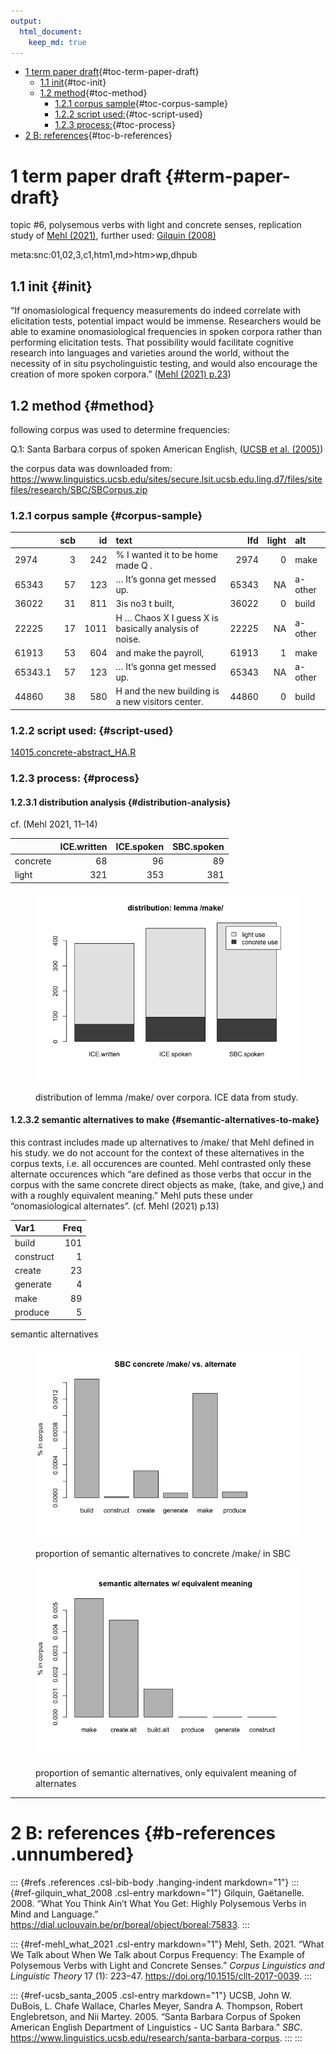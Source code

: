 ```yaml
---
output: 
  html_document: 
    keep_md: true
---
```

-   [1 term paper draft](#term-paper-draft){#toc-term-paper-draft}
    -   [1.1 init](#init){#toc-init}
    -   [1.2 method](#method){#toc-method}
        -   [1.2.1 corpus sample](#corpus-sample){#toc-corpus-sample}
        -   [1.2.2 script used:](#script-used){#toc-script-used}
        -   [1.2.3 process:](#process){#toc-process}
-   [2 B: references](#b-references){#toc-b-references}

# 1 term paper draft {#term-paper-draft}

topic #6, polysemous verbs with light and concrete senses, replication study of [Mehl (2021)](https://doi.org/10.1515/cllt-2017-0039), further used: [Gilquin (2008)](https://dial.uclouvain.be/pr/boreal/object/boreal:75833)

meta:snc:01,02,3,c1,htm1,md\>htm\>wp,dhpub

## 1.1 init {#init}

“If onomasiological frequency measurements do indeed correlate with elicitation tests, potential impact would be immense. Researchers would be able to examine onomasiological frequencies in spoken corpora rather than performing elicitation tests. That possibility would facilitate cognitive research into languages and varieties around the world, without the necessity of in situ psycholinguistic testing, and would also encourage the creation of more spoken corpora.” ([Mehl (2021) p.23](https://doi.org/10.1515/cllt-2017-0039))

## 1.2 method {#method}

following corpus was used to determine frequencies:

Q.1: Santa Barbara corpus of spoken American English, ([UCSB et al. (2005)](https://www.linguistics.ucsb.edu/research/santa-barbara-corpus))

the corpus data was downloaded from: <https://www.linguistics.ucsb.edu/sites/secure.lsit.ucsb.edu.ling.d7/files/sitefiles/research/SBC/SBCorpus.zip>

### 1.2.1 corpus sample {#corpus-sample}

|         | scb |   id | text                                                  |   lfd | light | alt     |
|:-------|-------:|-------:|:--------------------------|-------:|-------:|:-------|
| 2974    |   3 |  242 | \% I wanted it to be home made Q .                    |  2974 |     0 | make    |
| 65343   |  57 |  123 | … It’s gonna get messed up.                           | 65343 |    NA | a-other |
| 36022   |  31 |  811 | 3is no3 t built,                                      | 36022 |     0 | build   |
| 22225   |  17 | 1011 | H … Chaos X I guess X is basically analysis of noise. | 22225 |    NA | a-other |
| 61913   |  53 |  604 | and make the payroll,                                 | 61913 |     1 | make    |
| 65343.1 |  57 |  123 | … It’s gonna get messed up.                           | 65343 |    NA | a-other |
| 44860   |  38 |  580 | H and the new building is a new visitors center.      | 44860 |     0 | build   |

### 1.2.2 script used: {#script-used}

[14015.concrete-abstract_HA.R](https://github.com/esteeschwarz/SPUND-LX/blob/main/corpusLX/14015-HA/14015.concrete-abstract_HA.R)

### 1.2.3 process: {#process}

#### 1.2.3.1 distribution analysis {#distribution-analysis}

cf. (Mehl 2021, 11–14)

|          | ICE.written | ICE.spoken | SBC.spoken |
|:---------|------------:|-----------:|-----------:|
| concrete |          68 |         96 |         89 |
| light    |         321 |        353 |        381 |

<figure>

<img src="README_files/figure-markdown_phpextra/fig-01-dist-1.png" alt="distribution of lemma /make/ over corpora. ICE data from study."/>

<figcaption aria-hidden="true">

distribution of lemma /make/ over corpora. ICE data from study.

</figcaption>

</figure>

#### 1.2.3.2 semantic alternatives to make {#semantic-alternatives-to-make}

this contrast includes made up alternatives to /make/ that Mehl defined in his study. we do not account for the context of these alternatives in the corpus texts, i.e. all occurences are counted. Mehl contrasted only these alternate occurences which “are defined as those verbs that occur in the corpus with the same concrete direct objects as make, (take, and give,) and with a roughly equivalent meaning.” Mehl puts these under “onomasiological alternates”. (cf. Mehl (2021) p.13)

| Var1      | Freq |
|:----------|-----:|
| build     |  101 |
| construct |    1 |
| create    |   23 |
| generate  |    4 |
| make      |   89 |
| produce   |    5 |

semantic alternatives

<figure>

<img src="README_files/figure-markdown_phpextra/fig-02-alt-1.png" alt="proportion of semantic alternatives to concrete /make/ in SBC"/>

<figcaption aria-hidden="true">

proportion of semantic alternatives to concrete /make/ in SBC

</figcaption>

</figure>

<figure>

<img src="README_files/figure-markdown_phpextra/fig-03-alt-1.png" alt="proportion of semantic alternatives, only equivalent meaning of alternates"/>

<figcaption aria-hidden="true">

proportion of semantic alternatives, only equivalent meaning of alternates

</figcaption>

</figure>

------------------------------------------------------------------------

# 2 B: references {#b-references .unnumbered}

::: {#refs .references .csl-bib-body .hanging-indent markdown="1"}
::: {#ref-gilquin_what_2008 .csl-entry markdown="1"}
Gilquin, Gaëtanelle. 2008. “What You Think Ain’t What You Get: Highly Polysemous Verbs in Mind and Language.” <https://dial.uclouvain.be/pr/boreal/object/boreal:75833>.
:::

::: {#ref-mehl_what_2021 .csl-entry markdown="1"}
Mehl, Seth. 2021. “What We Talk about When We Talk about Corpus Frequency: The Example of Polysemous Verbs with Light and Concrete Senses.” *Corpus Linguistics and Linguistic Theory* 17 (1): 223–47. <https://doi.org/10.1515/cllt-2017-0039>.
:::

::: {#ref-ucsb_santa_2005 .csl-entry markdown="1"}
UCSB, John W. DuBois, L. Chafe Wallace, Charles Meyer, Sandra A. Thompson, Robert Englebretson, and Nii Martey. 2005. “Santa Barbara Corpus of Spoken American English Department of Linguistics - UC Santa Barbara.” *SBC*. <https://www.linguistics.ucsb.edu/research/santa-barbara-corpus>.
:::
:::
